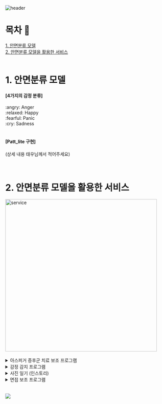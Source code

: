 ![header](https://capsule-render.vercel.app/api?type=slice&color=1478cd&height=225&section=header&animation=twinkling&text=Step-up%20Project&desc=Member:%20박태우,%20김수현,%20이재익,%20이주완,%20허은영&fontColor=ffffff&fontSize=40&fontAlign=72&fontAlignY=20&descSize=15&descAlign=72&descAlignY=35&rotate=15)

# 목차 :bookmark_tabs:
[1. 안면분류 모델](#1-안면분류-모델)<br>
[2. 안면분류 모델을 활용한 서비스](#2-안면분류-모델을-활용한-서비스)<br><br>

# 1. 안면분류 모델
<div>
	<h4>[4가지의 감정 분류]</h4>
	:angry: Anger<br>
	:relaxed: Happy<br>
	:fearful: Panic<br>
	:cry: Sadness<br><br>
	<h4>[Patt_lite 구현]</h4>
	(상세 내용 태우님께서 적어주세요)
</div>
<br><br>

# 2. 안면분류 모델을 활용한 서비스
<div>
	<img width="474" alt="service" src="https://github.com/iamrosy20/WASSUPAI/assets/81972902/7bfeda17-5348-4b05-a2ef-517655d2cf2f"><br><br>
</div>

<details>
<summary>아스퍼거 증후군 치료 보조 프로그램</summary>
  	<img width="327" alt="1" src="https://github.com/iamrosy20/WASSUPAI/assets/81972902/7d61a510-5597-485a-ac65-d1dec76f9a93"><br>
	상세내용1
</details>

 <details>
<summary>감정 감지 프로그램</summary>
	상세내용2	
</details>

 <details>
<summary>사진 일기 (인스토리)</summary>
  	<img width="276" alt="3" src="https://github.com/iamrosy20/WASSUPAI/assets/81972902/0ecb6d73-4333-4c39-b554-f5b40013a40b"><br>
	 상세내용3
</details>

 <details>
<summary>면접 보조 프로그램</summary>
  	<img width="256" alt="4" src="https://github.com/iamrosy20/WASSUPAI/assets/81972902/323d7669-0aff-4e2b-ace3-6848754be06a"><br>
	 상세내용4
</details>
<br><br>

<div>
	<a href="https://www.notion.so/68917b8e5bc54a978beec758fd546705?v=f873038b83454d938f8e42ef863b2d9c">
		<img src="https://img.shields.io/badge/Notion-000000?style=flat&logo=Notion&logoColor=white"/>
	</a>
</div>
